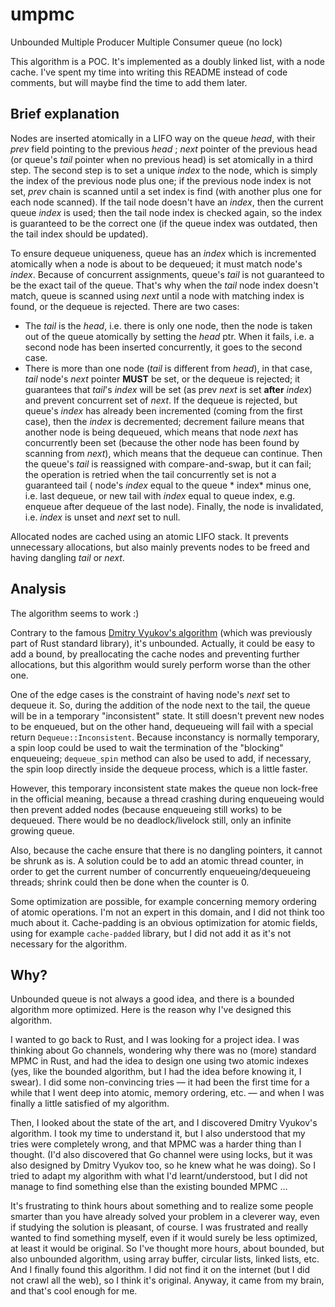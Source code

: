 # umpmc

Unbounded Multiple Producer Multiple Consumer queue (no lock)

This algorithm is a POC. It's implemented as a doubly linked list, with a node cache. I've spent my time into writing
this README instead of code comments, but will maybe find the time to add them later.

## Brief explanation

Nodes are inserted atomically in a LIFO way on the queue *head*, with their *prev* field pointing to the previous *head*
; *next* pointer of the previous head (or queue's *tail* pointer when no previous head) is set atomically in a third
step. The second step is to set a unique *index* to the node, which is simply the index of the previous node plus one;
if the previous node index is not set, *prev* chain is scanned until a set index is find (with another plus one for each
node scanned). If the tail node doesn't have an *index*, then the current queue *index* is used; then the tail node
index is checked again, so the index is guaranteed to be the correct one (if the queue index was outdated, then the tail
index should be updated).

To ensure dequeue uniqueness, queue has an *index* which is incremented atomically when a node is about to be dequeued;
it must match node's *index*. Because of concurrent assignments, queue's *tail* is not guaranteed to be the exact tail
of the queue. That's why when the *tail* node index doesn't match, queue is scanned using *next* until a node with
matching index is found, or the dequeue is rejected. There are two cases:

- The *tail* is the *head*, i.e. there is only one node, then the node is taken out of the queue atomically by setting
  the *head* ptr. When it fails, i.e. a second node has been inserted concurrently, it goes to the second case.
- There is more than one node (*tail* is different from *head*), in that case, *tail* node's *next* pointer **MUST** be
  set, or the dequeue is rejected; it guarantees that *tail*'s *index* will be set (as prev *next* is set **after**
  *index*) and prevent concurrent set of *next*. If the dequeue is rejected, but queue's *index* has already been
  incremented (coming from the first case), then the *index* is decremented; decrement failure means that another node
  is being dequeued, which means that node *next* has concurrently been set (because the other node has been found by
  scanning from *next*), which means that the dequeue can continue. Then the queue's *tail* is reassigned with
  compare-and-swap, but it can fail; the operation is retried when the tail concurrently set is not a guaranteed tail (
  node's *index* equal to the queue *
  index* minus one, i.e. last dequeue, or new tail with *index* equal to queue index, e.g. enqueue after dequeue of the
  last node). Finally, the node is invalidated, i.e. *index* is unset and *next* set to null.

Allocated nodes are cached using an atomic LIFO stack. It prevents unnecessary allocations, but also mainly prevents
nodes to be freed and having dangling *tail* or *next*.

## Analysis

The algorithm seems to work :)

Contrary to the
famous [Dmitry Vyukov's algorithm](https://www.1024cores.net/home/lock-free-algorithms/queues/bounded-mpmc-queue) (which
was previously part of Rust standard library), it's unbounded. Actually, it could be easy to add a bound, by
preallocating the cache nodes and preventing further allocations, but this algorithm would surely perform worse than the
other one.

One of the edge cases is the constraint of having node's *next* set to dequeue it. So, during the addition of the node
next to the tail, the queue will be in a temporary "inconsistent" state. It still doesn't prevent new nodes to be
enqueued, but on the other hand, dequeueing will fail with a special return `Dequeue::Inconsistent`. Because inconstancy
is normally temporary, a spin loop could be used to wait the termination of the "blocking" enqueueing; `dequeue_spin`
method can also be used to add, if necessary, the spin loop directly inside the dequeue process, which is a little
faster.

However, this temporary inconsistent state makes the queue non lock-free in the official meaning, because a thread
crashing during enqueueing would then prevent added nodes (because enqueueing still works) to be dequeued. There would
be no deadlock/livelock still, only an infinite growing queue.

Also, because the cache ensure that there is no dangling pointers, it cannot be shrunk as is. A solution could be to add
an atomic thread counter, in order to get the current number of concurrently enqueueing/dequeueing threads; shrink could
then be done when the counter is 0.

Some optimization are possible, for example concerning memory ordering of atomic operations. I'm not an expert in this
domain, and I did not think too much about it. Cache-padding is an obvious optimization for atomic fields, using for
example `cache-padded` library, but I did not add it as it's not necessary for the algorithm.

## Why?

Unbounded queue is not always a good idea, and there is a bounded algorithm more optimized. Here is the reason why I've
designed this algorithm.

I wanted to go back to Rust, and I was looking for a project idea. I was thinking about Go channels, wondering why there
was no (more) standard MPMC in Rust, and had the idea to design one using two atomic indexes (yes, like the bounded
algorithm, but I had the idea before knowing it, I swear). I did some non-convincing tries — it had been the first time
for a while that I went deep into atomic, memory ordering, etc. — and when I was finally a little satisfied of my 
algorithm.

Then, I looked about the state of the art, and I discovered Dmitry Vyukov's algorithm. I took my time to understand it,
but I also understood that my tries were completely wrong, and that MPMC was a harder thing than I thought. (I'd also
discovered that Go channel were using locks, but it was also designed by Dmitry Vyukov too, so he knew what he was
doing). So I tried to adapt my algorithm with what I'd learnt/understood, but I did not manage to find something else
than the existing bounded MPMC ...

It's frustrating to think hours about something and to realize some people smarter than you have already solved your
problem in a cleverer way, even if studying the solution is pleasant, of course. I was frustrated and really wanted to
find something myself, even if it would surely be less optimized, at least it would be original. So I've thought more
hours, about bounded, but also unbounded algorithm, using array buffer, circular lists, linked lists, etc. And I finally
found this algorithm. I did not find it on the internet (but I did not crawl all the web), so I think it's original.
Anyway, it came from my brain, and that's cool enough for me.

